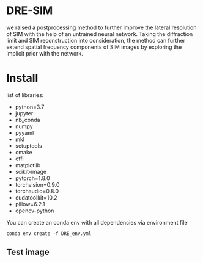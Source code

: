 # DRE-SIM
we raised a postprocessing method to further improve the lateral resolution of SIM with the help of an untrained neural network. Taking the diffraction limit and SIM reconstruction into consideration, the method can further extend spatial frequency components of SIM images by exploring the implicit prior with the network. 


# Install

list of libraries:
- python=3.7
- jupyter
- nb_conda
- numpy
- pyyaml
- mkl
- setuptools
- cmake
- cffi
- matplotlib
- scikit-image
- pytorch=1.8.0
- torchvision=0.9.0
- torchaudio=0.8.0
- cudatoolkit=10.2
- pillow=6.2.1
- opencv-python

You can create an conda env with all dependencies via environment file

```
conda env create -f DRE_env.yml
```

## Test image
